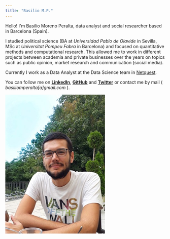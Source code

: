 ```yaml
---
title: "Basilio M.P."
---
```


Hello! I'm Basilio Moreno Peralta, data analyst and social researcher based in Barcelona (Spain).

I studied political science (BA at _Universidad Pablo de Olavide_ in Sevilla, MSc at _Universitat Pompeu Fabra_ in Barcelona) and focused on quantitative methods and computational research.
This allowed me to work in different projects between academia and private businesses over the years on topics such as public opinion, market research and communication (social media).

Currently I work as a Data Analyst at the Data Science team in [Netquest](https://www.netquest.com/en). 


You can follow me on **[LinkedIn](https://www.linkedin.com/in/basiliomp/)**, **[GitHub](https://github.com/basiliomp/)** and **[Twitter](www.twitter.com/basiliomp)** or contact me by mail ( _basiliomperalta[a]gmail.com_ ).

![](files/picture.jpeg)
